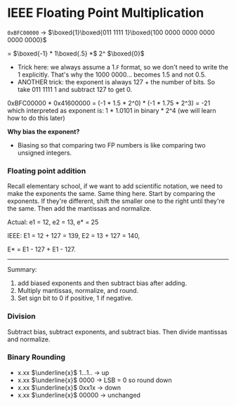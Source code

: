 # IEEE Floating Point Multiplication

`0xBFC00000` $\rightarrow$ $\boxed{1}\boxed{011 1111 1}\boxed{100 0000 0000 0000 0000 0000}$

= $\boxed{-1} * 1\boxed{.5} *$ 2^ $\boxed{0}$
- Trick here: we always assume a 1.`F` format, so we don't need to write the 1 explicitly. That's why the 1000 0000... becomes 1.5 and not 0.5.
- ANOTHER trick: the exponent is always 127 + the number of bits. So take 011 1111 1 and subtract 127 to get 0.

0xBFC00000 * 0x41600000
= (-1 * 1.5 * 2^0) * (-1 * 1.75 * 2^3) = -21 which interpreted as exponent is: 1 * 1.0101 in binary * 2^4 (we will learn how to do this later)

**Why bias the exponent?**
- Biasing so that comparing two FP numbers is like comparing two unsigned integers.

### Floating point addition
Recall elementary school, if we want to add scientific notation, we need to make the exponents the same. Same thing here. Start by comparing the exponents. If they're different, shift the smaller one to the right until they're the same. Then add the mantissas and normalize.

Actual: e1 = 12, e2 = 13, e* = 25

IEEE: E1 = 12 + 127 = 139, E2 = 13 + 127 = 140,

E* = E1 - 127 + E1 - 127.
***
Summary: 
1. add biased exponents and then subtract bias after adding.
2. Multiply mantissas, normalize, and round.
3. Set sign bit to 0 if positive, 1 if negative.


### Division
Subtract bias, subtract exponents, and subtract bias. Then divide mantissas and normalize.

### Binary Rounding
- x.xx $\underline{x}$ 1...1.. -> up
- x.xx $\underline{x}$ 0000 -> LSB = 0 so round down
- x.xx $\underline{x}$ 0xx1x -> down
- x.xx $\underline{x}$ 00000 -> unchanged